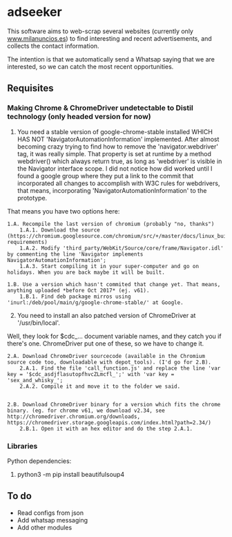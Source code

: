 # adseeker

This software aims to web-scrap several websites (currently only www.milanuncios.es) to find interesting and recent advertisements, and collects the contact information.

The intention is that we automatically send a Whatsap saying that we are interested, so we can catch the most recent opportunities.


## Requisites

### Making Chrome & ChromeDriver undetectable to Distil technology (only headed version for now)

1. You need a stable version of google-chrome-stable installed WHICH HAS NOT 'NavigatorAutomationInformation' implemented. 
After almost becoming crazy trying to find how to remove the 'navigator.webdriver' tag, it was really simple.
That property is set at runtime by a method webdriver() which always return true, as long as 'webdriver' is visible in the Navigator interface scope.
I did not notice how did worked until I found a google group where they put a link to the commit that incorporated all changes to accomplish with
W3C rules for webdrivers, that means, incorporating 'NavigatorAutomationInformation' to the prototype.

That means you have two options here:

	1.A. Recompile the last version of chromium (probably "no, thanks")
		1.A.1. Download the source (https://chromium.googlesource.com/chromium/src/+/master/docs/linux_build_instructions.md#System-requirements)
		1.A.2. Modify 'third_party/WebKit/Source/core/frame/Navigator.idl' by commenting the line 'Navigator implements NavigatorAutomationInformation';
		1.A.3. Start compiling it in your super-computer and go on holidays. When you are back maybe it will be built.

	1.B. Use a version which hasn't commited that change yet. That means, anything uploaded *before Oct 2017* (ej. v61).
		1.B.1. Find deb package mirros using 'inurl:/deb/pool/main/g/google-chrome-stable/' at Google.



2. You need to install an also patched version of ChromeDriver at '/usr/bin/local'.

Well, they look for $cdc_... document variable names, and they catch you if there's one. ChromeDriver put one of these, so we have to change it.

	2.A. Download ChromeDriver sourcecode (available in the Chromium source code too, downloadable with depot_tools). (I'd go for 2.B).
		2.A.1. Find the file 'call_function.js' and replace the line 'var key = '$cdc_asdjflasutopfhvcZLmcfl_';' with 'var key = 'sex_and_whisky_';
		2.A.2. Compile it and move it to the folder we said.
	

	2.B. Download ChromeDriver binary for a version which fits the chrome binary. (eg. for chrome v61, we download v2.34, see 
	http://chromedriver.chromium.org/downloads, https://chromedriver.storage.googleapis.com/index.html?path=2.34/)
		2.B.1. Open it with an hex editor and do the step 2.A.1.


### Libraries

Python dependencies:

1. python3 -m pip install beautifulsoup4



## To do

- Read configs from json
- Add whatsap messaging
- Add other modules
